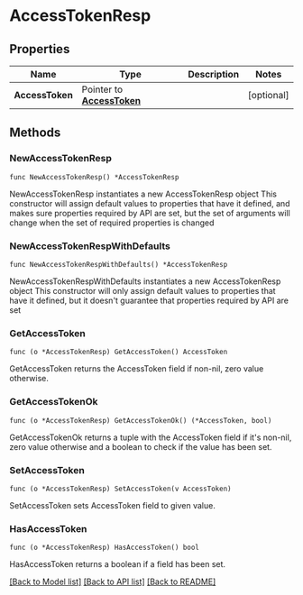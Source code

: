 # AccessTokenResp

## Properties

Name | Type | Description | Notes
------------ | ------------- | ------------- | -------------
**AccessToken** | Pointer to [**AccessToken**](AccessToken.md) |  | [optional] 

## Methods

### NewAccessTokenResp

`func NewAccessTokenResp() *AccessTokenResp`

NewAccessTokenResp instantiates a new AccessTokenResp object
This constructor will assign default values to properties that have it defined,
and makes sure properties required by API are set, but the set of arguments
will change when the set of required properties is changed

### NewAccessTokenRespWithDefaults

`func NewAccessTokenRespWithDefaults() *AccessTokenResp`

NewAccessTokenRespWithDefaults instantiates a new AccessTokenResp object
This constructor will only assign default values to properties that have it defined,
but it doesn't guarantee that properties required by API are set

### GetAccessToken

`func (o *AccessTokenResp) GetAccessToken() AccessToken`

GetAccessToken returns the AccessToken field if non-nil, zero value otherwise.

### GetAccessTokenOk

`func (o *AccessTokenResp) GetAccessTokenOk() (*AccessToken, bool)`

GetAccessTokenOk returns a tuple with the AccessToken field if it's non-nil, zero value otherwise
and a boolean to check if the value has been set.

### SetAccessToken

`func (o *AccessTokenResp) SetAccessToken(v AccessToken)`

SetAccessToken sets AccessToken field to given value.

### HasAccessToken

`func (o *AccessTokenResp) HasAccessToken() bool`

HasAccessToken returns a boolean if a field has been set.


[[Back to Model list]](../README.md#documentation-for-models) [[Back to API list]](../README.md#documentation-for-api-endpoints) [[Back to README]](../README.md)


